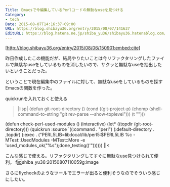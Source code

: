 ```yaml
---
Title: Emacsで今編集しているPerlコードの無駄なuseを見つける
Category:
- tech
Date: 2015-08-07T14:16:37+09:00
URL: https://blog.shibayu36.org/entry/2015/08/07/141637
EditURL: https://blog.hatena.ne.jp/shiba_yu36/shibayu36.hatenablog.com/atom/entry/8454420450104788821
---
```


[http://blog.shibayu36.org/entry/2015/08/06/150901:embed:cite]

昨日作成したこの機能だが、結局やりたいことは今リファクタリングしたファイルで無駄なuseをしているものを消したいので、サクッと無駄なuseを抽出したいということだった。

ということで現在編集中のファイルに対して、無駄なuseをしているものを探すEmacsの関数を作った。

quickrunを入れておくと使える
>|lisp|
(defun git-root-directory ()
  (cond ((git-project-p)
         (chomp
          (shell-command-to-string "git rev-parse --show-toplevel")))
        (t
         "")))

(defun check-perl-used-modules ()
  (interactive)
  (let* ((topdir (git-root-directory)))
    (quickrun :source `((:command . "perl")
                        (:default-directory . ,topdir)
                        (:exec . ("PERL5LIB=lib:local/lib/perl5:$PERL5LIB %c -MTest::UsedModules -MTest::More -e 'used_modules_ok(\"%s\");done_testing()'"))))))
||<

こんな感じで使える。リファクタリングしてすぐに無駄なuse見つけられて便利。
f:id:shiba_yu36:20150807110059g:image


さらにflycheckのようなツールでエラーが出ると便利そうなのでそういう感じにしたい。
